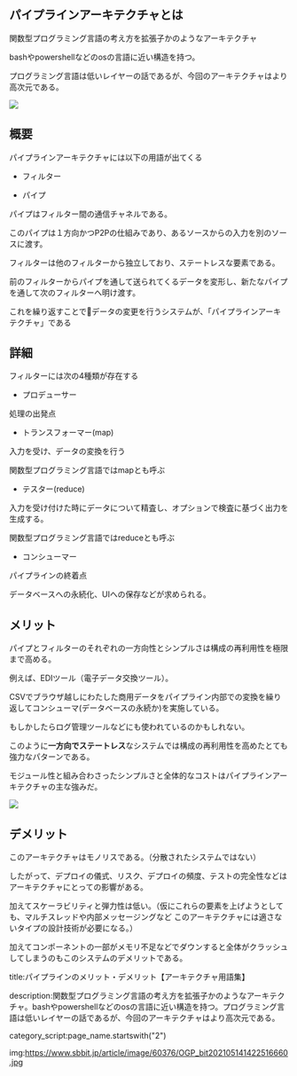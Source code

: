 


## パイプラインアーキテクチャとは

関数型プログラミング言語の考え方を拡張子かのようなアーキテクチャ

bashやpowershellなどのosの言語に近い構造を持つ。

プログラミング言語は低いレイヤーの話であるが、今回のアーキテクチャはより高次元である。

<img src="https://camo.githubusercontent.com/e20afaa870d8776d28604867740178545eb22842e804c010282ec13cb4be4cf5/68747470733a2f2f6c6561726e696e672e6f7265696c6c792e636f6d2f6c6962726172792f766965772f66756e64616d656e74616c732d6f662d736f6674776172652f393738313439323034333434372f6173736574732f666f73615f313130312e706e67">

## 概要

パイプラインアーキテクチャには以下の用語が出てくる

- フィルター

- パイプ

パイプはフィルター間の通信チャネルである。

このパイプは１方向かつP2Pの仕組みであり、あるソースからの入力を別のソースに渡す。



フィルターは他のフィルターから独立しており、ステートレスな要素である。

前のフィルターからパイプを通して送られてくるデータを変形し、新たなパイプを通して次のフィルターへ明け渡す。

これを繰り返すことでデータの変更を行うシステムが、「パイプラインアーキテクチャ」である


## 詳細

フィルターには次の4種類が存在する

- プロデューサー

処理の出発点

- トランスフォーマー(map)

入力を受け、データの変換を行う

関数型プログラミング言語ではmapとも呼ぶ

- テスター(reduce)

入力を受け付けた時にデータについて精査し、オプションで検査に基づく出力を生成する。

関数型プログラミング言語ではreduceとも呼ぶ

- コンシューマー

パイプラインの終着点

データベースへの永続化、UIへの保存などが求められる。


## メリット

パイプとフィルターのそれぞれの一方向性とシンプルさは構成の再利用性を極限まで高める。

例えば、EDIツール（電子データ交換ツール）。

CSVでブラウザ越しにわたした商用データをパイプライン内部での変換を繰り返してコンシューマ(データベースの永続か)を実施している。

もしかしたらログ管理ツールなどにも使われているのかもしれない。

このように**一方向でステートレス**なシステムでは構成の再利用性を高めたとても強力なパターンである。

モジュール性と組み合わさったシンプルさと全体的なコストはパイプラインアーキテクチャの主な強みだ。

<img src="https://camo.githubusercontent.com/622e75e13e0f36c905865a96906d19a72341305f78f03c75e4b492671b24789d/68747470733a2f2f6c6561726e696e672e6f7265696c6c792e636f6d2f6c6962726172792f766965772f66756e64616d656e74616c732d6f662d736f6674776172652f393738313439323034333434372f6173736574732f666f73615f313130332e706e67">

## デメリット

このアーキテクチャはモノリスである。（分散されたシステムではない）

したがって、デプロイの儀式、リスク、デプロイの頻度、テストの完全性などはアーキテクチャにとっての影響がある。

加えてスケーラビリティと弾力性は低い。（仮にこれらの要素を上げようとしても、マルチスレッドや内部メッセージングなど
このアーキテクチャには適さないタイプの設計技術が必要になる。）

加えてコンポーネントの一部がメモリ不足などでダウンすると全体がクラッシュしてしまうのもこのシステムのデメリットである。















title:パイプラインのメリット・デメリット【アーキテクチャ用語集】

description:関数型プログラミング言語の考え方を拡張子かのようなアーキテクチャ。bashやpowershellなどのosの言語に近い構造を持つ。プログラミング言語は低いレイヤーの話であるが、今回のアーキテクチャはより高次元である。

category_script:page_name.startswith("2")

img:https://www.sbbit.jp/article/image/60376/OGP_bit202105141422516660.jpg


